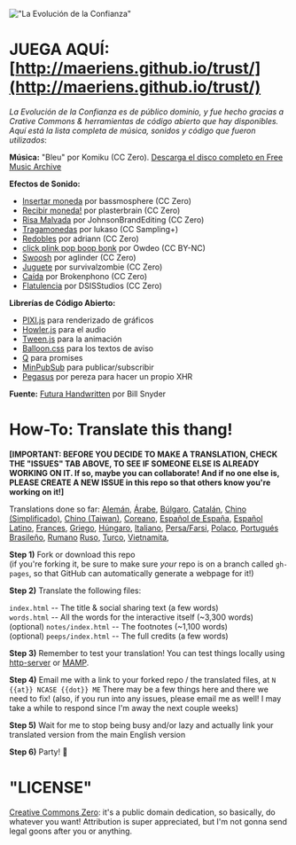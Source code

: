 !["La Evoluci&oacute;n de la Confianza"](https://i.imgur.com/kde760y.png)

#	JUEGA AQU&Iacute;: [http://maeriens.github.io/trust/](http://maeriens.github.io/trust/)

*La Evoluci&oacute;n de la Confianza es de p&uacute;blico dominio, y fue hecho gracias a Crative Commons & herramientas de c&oacute;digo abierto que hay disponibles. Aqu&iacute; est&aacute; la lista completa de m&uacute;sica, sonidos y c&oacute;digo que fueron utilizados*:

**M&uacute;sica:** "Bleu" por Komiku (CC Zero). [Descarga el disco completo en Free Music Archive](http://freemusicarchive.org/music/Komiku/Its_time_for_adventure_/)

**Efectos de Sonido:**

* [Insertar moneda](https://freesound.org/people/bassmosphere/sounds/384700/) por bassmosphere (CC Zero)
* [Recibir moneda!](https://freesound.org/people/plasterbrain/sounds/242857/) por plasterbrain (CC Zero)
* [Risa Malvada](https://freesound.org/people/JohnsonBrandEditing/sounds/173933/) por JohnsonBrandEditing (CC Zero)
* [Tragamonedas](https://freesound.org/people/lukaso/sounds/69689/) por lukaso (CC Sampling+)
* [Redobles](https://freesound.org/people/adriann/sounds/191718/) por adriann (CC Zero)
* [click plink pop boop bonk](https://freesound.org/people/Owdeo/sounds/116653/) por Owdeo (CC BY-NC)
* [Swoosh](https://freesound.org/people/aglinder/sounds/264468/) por aglinder (CC Zero)
* [Juguete](https://freesound.org/people/survivalzombie/sounds/240015/) por survivalzombie (CC Zero)
* [Ca&iacute;da](https://freesound.org/people/Brokenphono/sounds/344149/) por Brokenphono (CC Zero)
* [Flatulencia](https://freesound.org/people/DSISStudios/sounds/241000/) por DSISStudios (CC Zero)

**Librer&iacute;as de C&oacute;digo Abierto:**

* [PIXI.js](http://www.pixijs.com/) para renderizado de gr&aacute;ficos
* [Howler.js](https://howlerjs.com/) para el audio
* [Tween.js](http://www.createjs.com/tweenjs) para la animaci&oacute;n
* [Balloon.css](https://kazzkiq.github.io/balloon.css/) para los textos de aviso
* [Q](https://github.com/kriskowal/q/) para promises
* [MinPubSub](https://github.com/daniellmb/MinPubSub) para publicar/subscribir
* [Pegasus](https://github.com/typicode/pegasus) por pereza para hacer un propio XHR

**Fuente:** [Futura Handwritten](http://www.dafont.com/futurahandwritten.font) por Bill Snyder

# How-To: Translate this thang!

**[IMPORTANT:
BEFORE YOU DECIDE TO MAKE A TRANSLATION, CHECK THE "ISSUES" TAB ABOVE,
TO SEE IF SOMEONE ELSE IS ALREADY WORKING ON IT.
If so, maybe you can collaborate!
And if no one else is, PLEASE CREATE A NEW ISSUE in this repo
so that others know you're working on it!]**

Translations done so far:
[Alemán](https://jkoelling.github.io/trust/),
[Árabe](https://mudaraljundi.github.io/trust/),
[Búlgaro](http://ncase.me/trust-bg/),
[Catalán](https://fbricart.github.io/trust/),
[Chino (Simplificado)](https://sekai.co/trust/),
[Chino (Taiwan)](https://audreyt.github.io/trust-zh-TW/),
[Coreano](https://osori.github.io/trust-ko/),
[Español de Espa&ntilde;a](https://ccamara.github.io/trust/),
[Español Latino](http://maeriens.github.io/trust/),
[Frances](https://ayowel.github.io/trust/),
[Griego](https://lightspot21.github.io/trust/),
[Húngaro](http://ncase.me/trust-hu/),
[Italiano](https://lvdt.github.io/trust/),
[Persa/Farsi](https://hamed.github.io/trust/),
[Polaco](https://sin.github.io/trust/),
[Portugués Brasileño](https://brunolemos.github.io/trust/),
[Rumano](https://github.com/enFactorial/trust)
[Ruso](https://notdotteam.github.io/trust/),
[Turco](https://osaatcioglu.github.io/trust),
[Vietnamita](https://nghiatt90.github.io/trust-vn/),

**Step 1)** Fork or download this repo    
(if you're forking it, be sure to make sure *your* repo is on a branch called `gh-pages`, so that GitHub can automatically generate a webpage for it!)

**Step 2)** Translate the following files:

`index.html` -- The title & social sharing text (a few words)    
`words.html` -- All the words for the interactive itself (~3,300 words)    
(optional) `notes/index.html` -- The footnotes (~1,100 words)    
(optional) `peeps/index.html` -- The full credits (a few words)

**Step 3)** Remember to test your translation! You can test things locally using [http-server](https://www.npmjs.com/package/http-server) or [MAMP](https://www.mamp.info/en/).

**Step 4)** Email me with a link to your forked repo / the translated files, at `N {{at}} NCASE {{dot}} ME` There may be a few things here and there we need to fix! (also, if you run into any issues, please email me as well! I may take a while to respond since I'm away the next couple weeks)

**Step 5)** Wait for me to stop being busy and/or lazy and actually link your translated version from the main English version

**Step 6)** Party! 🎉

#	"LICENSE"

[Creative Commons Zero](https://github.com/ncase/trust/blob/gh-pages/LICENSE): it's a public domain dedication, so basically, do whatever you want! Attribution is super appreciated, but I'm not gonna send legal goons after you or anything.
